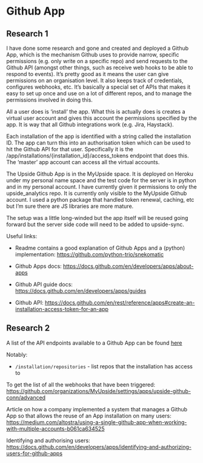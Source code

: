 # Github App

## Research 1

I have done some research and gone and created and deployed a Github App, which is the mechanism Github uses to provide narrow, specific permissions (e.g. only write on a specific repo) and send requests to the Github API (amongst other things, such as receive web hooks to be able to respond to events). It’s pretty good as it means the user can give permissions on an organisation level. It also keeps track of credentials, configures webhooks, etc. It’s basically a special set of APIs that makes it easy to set up once and use on a lot of different repos, and to manage the permissions involved in doing this.

All a user does is ‘install’ the app. What this is actually does is creates a virtual user account and gives this account the permissions specified by the app. It is way that all Github integrations work (e.g. Jira, Haystack).

Each installation of the app is identified with a string called the installation ID. The app can turn this into an authorisation token which can be used to hit the Github API for that user. Specifically it is the /app/installations/{installation_id}/access_tokens endpoint that does this. The ‘master’ app account can access all the virtual accounts.

The Upside Github App is in the MyUpside space. It is deployed on Heroku under my personal name space and the test code for the server is in python and in my personal account. I have currently given it permissions to only the upside_analytics repo. It is currently only visible to the MyUpside Github account. I used a python package that handled token renewal, caching, etc but I’m sure there are JS libraries are more mature.

The setup was a little long-winded but the app itself will be reused going forward but the server side code will need to be added to upside-sync.

Useful links:

* Readme contains a good explanation of Github Apps and a (python) implementation: https://github.com/python-trio/snekomatic

* Github Apps docs: https://docs.github.com/en/developers/apps/about-apps

* Github API guide docs: https://docs.github.com/en/developers/apps/guides

* Github API: https://docs.github.com/en/rest/reference/apps#create-an-installation-access-token-for-an-app

## Research 2

A list of the API endpoints available to a Github App can be found [here](https://docs.github.com/en/rest/overview/endpoints-available-for-github-apps)

Notably:

* `/installation/repositories` - list repos that the installation has access to

To get the list of all the webhooks that have been triggered: https://github.com/organizations/MyUpside/settings/apps/upside-github-conn/advanced


Article on how a company implemented a system that manages a Github App so that allows the reuse of an App installation on many users: https://medium.com/altostra/using-a-single-github-app-when-working-with-multiple-accounts-b061ca634525

Identifying and authorising users: https://docs.github.com/en/developers/apps/identifying-and-authorizing-users-for-github-apps